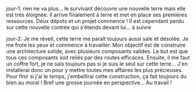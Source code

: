 jour-1:
rien ne va plus... le survivant découvre une nouvelle terre mais elle est très éloignée.
Il arrive finalement à terre et met en place ses premières ressources. Deux dépots et un projet commence !
Il est cependant perdu sur cette nouvelle contrée qui s'étends devant lui...
à suivre

jour-2:
Je me réveil, cette terre me paraît toujours aussi sale et désolée. Je me frote les yeux et
commence à travailler. Mon objectif est de construire une architecture solide, avec plusieurs
composants valides. Le but est que tous ces composants soit reliés par des routes efficaces.
Ensuite, il me faut un coffre fort, je ne sais toujours pas si je suis le seul sur cette terre...
J'en installerai donc un pour y mettre toutes mes affaires les plus précieuses.
Pour finir si j'ai le temps, j'embellirai cette construction, ça fait toujours du bien au moral !
Bref une grosse journée en perspective... Au travail !  